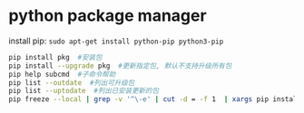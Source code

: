 # python package manager

install pip: `sudo apt-get install python-pip python3-pip`

```sh
pip install pkg  #安装包
pip install --upgrade pkg  #更新指定包, 默认不支持升级所有包
pip help subcmd  #子命令帮助
pip list --outdate  #列出可升级包
pip list --uptodate  #列出已安装更新的包
pip freeze --local | grep -v '^\-e' | cut -d = -f 1  | xargs pip install -U  #更新所有包
```
